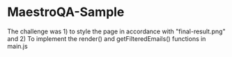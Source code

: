 # MaestroQA-Sample
The challenge was 1) to style the page in accordance with "final-result.png" 
and 2) To implement the render() and getFilteredEmails() functions in main.js
